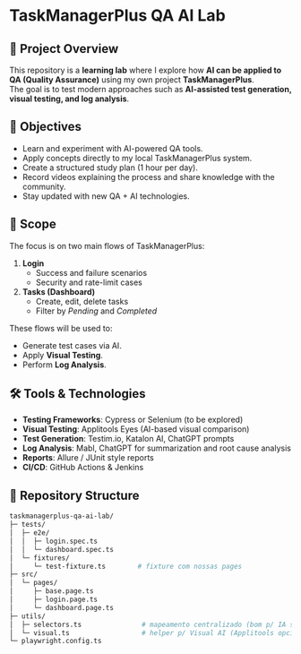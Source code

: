 # TaskManagerPlus QA AI Lab

## 📌 Project Overview
This repository is a **learning lab** where I explore how **AI can be applied to QA (Quality Assurance)** using my own project **TaskManagerPlus**.  
The goal is to test modern approaches such as **AI-assisted test generation, visual testing, and log analysis**.

## 🎯 Objectives
- Learn and experiment with AI-powered QA tools.
- Apply concepts directly to my local TaskManagerPlus system.
- Create a structured study plan (1 hour per day).
- Record videos explaining the process and share knowledge with the community.
- Stay updated with new QA + AI technologies.

## 🧪 Scope
The focus is on two main flows of TaskManagerPlus:
1. **Login**  
   - Success and failure scenarios  
   - Security and rate-limit cases  
2. **Tasks (Dashboard)**  
   - Create, edit, delete tasks  
   - Filter by *Pending* and *Completed*  

These flows will be used to:
- Generate test cases via AI.  
- Apply **Visual Testing**.  
- Perform **Log Analysis**.  

## 🛠️ Tools & Technologies
- **Testing Frameworks**: Cypress or Selenium (to be explored)  
- **Visual Testing**: Applitools Eyes (AI-based visual comparison)  
- **Test Generation**: Testim.io, Katalon AI, ChatGPT prompts  
- **Log Analysis**: Mabl, ChatGPT for summarization and root cause analysis  
- **Reports**: Allure / JUnit style reports  
- **CI/CD**: GitHub Actions & Jenkins  

## 📂 Repository Structure
```bash
taskmanagerplus-qa-ai-lab/
├─ tests/
│  ├─ e2e/
│  │  ├─ login.spec.ts
│  │  └─ dashboard.spec.ts
│  └─ fixtures/
│     └─ test-fixture.ts        # fixture com nossas pages
├─ src/
│  └─ pages/
│     ├─ base.page.ts
│     ├─ login.page.ts
│     └─ dashboard.page.ts
├─ utils/
│  ├─ selectors.ts               # mapeamento centralizado (bom p/ IA sugerir/atualizar)
│  └─ visual.ts                  # helper p/ Visual AI (Applitools opcional)
└─ playwright.config.ts

